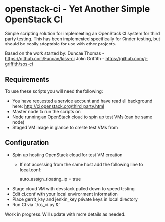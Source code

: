 openstack-ci - Yet Another Simple OpenStack CI
==============================================

Simple scripting solution for implementing an 
OpenStack CI system for third party testing.
This has been implemented specifically for Cinder
testing, but should be easily adaptable for use
with other projects.

Based on the work started by:
Duncan Thomas - https://github.com/Funcan/kiss-ci
John Griffith - https://github.com/j-griffith/sos-ci

Requirements
------------
To use these scripts you will need the following:

- You have requested a service account and have read
  all background here: http://ci.openstack.org/third_party.html
- Master node to run the scripts on
- Node running an OpenStack cloud to spin up test VMs
  (can be same node)
- Staged VM image in glance to create test VMs from

Configuration
-------------
- Spin up hosting OpenStack cloud for test VM creation
  * If not accessing from the same host add the following line
    to local.conf:

    auto_assign_floating_ip = true
- Stage cloud VM with devstack pulled down to speed testing 
- Edit ci.conf with your local environment information
- Place gerrit_key and jenkin_key private keys in local directory
- Run CI via './os_ci.py &'


Work in progress. Will update with more details as needed.

